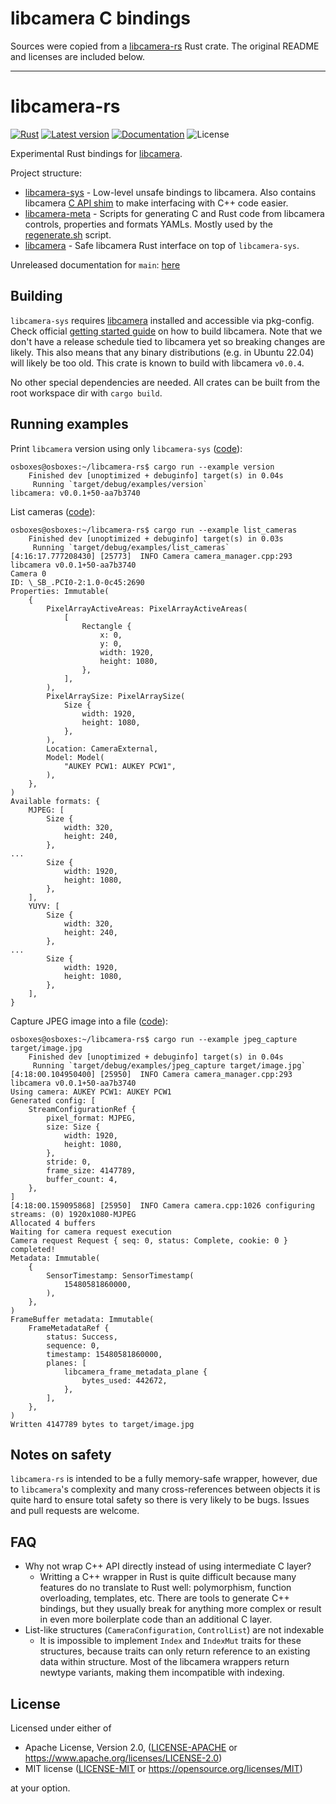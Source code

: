# libcamera C bindings

Sources were copied from a [libcamera-rs][libcamera_rs] Rust crate.
The original README and licenses are included below.

[libcamera_rs]: https://github.com/lit-robotics/libcamera-rs/tree/36c41b79e7dfb536c48c81e9d870c142a58b0f6b/libcamera-sys/c_api

---

# libcamera-rs

[![Rust](https://github.com/lit-robotics/libcamera-rs/workflows/CI/badge.svg)](https://github.com/lit-robotics/libcamera-rs/actions)
[![Latest version](https://img.shields.io/crates/v/libcamera.svg)](https://crates.io/crates/libcamera)
[![Documentation](https://docs.rs/libcamera/badge.svg)](https://docs.rs/libcamera)
![License](https://img.shields.io/crates/l/libcamera.svg)

Experimental Rust bindings for [libcamera](https://libcamera.org/).

Project structure:
  - [libcamera-sys](./libcamera-sys/) - Low-level unsafe bindings to libcamera. Also contains libcamera [C API shim](./libcamera-sys/c_api/) to make interfacing with C++ code easier.
  - [libcamera-meta](./libcamera-meta/) - Scripts for generating C and Rust code from libcamera controls, properties and formats YAMLs. Mostly used by the [regenerate.sh](./regenerate.sh) script.
  - [libcamera](./libcamera/) - Safe libcamera Rust interface on top of `libcamera-sys`.

Unreleased documentation for `main`: [here](https://lit-robotics.github.io/libcamera-rs/libcamera/index.html)

## Building

`libcamera-sys` requires [libcamera](https://libcamera.org/) installed and accessible via pkg-config. Check official [getting started guide](https://libcamera.org/getting-started.html) on how to build libcamera. Note that we don't have a release schedule tied to libcamera yet so breaking changes are likely. This also means that any binary distributions (e.g. in Ubuntu 22.04) will likely be too old. This crate is known to build with libcamera  `v0.0.4`.

No other special dependencies are needed. All crates can be built from the root workspace dir with `cargo build`.

## Running examples

Print `libcamera` version using only `libcamera-sys` ([code](./libcamera-sys/examples/version.rs)):
```console
osboxes@osboxes:~/libcamera-rs$ cargo run --example version
    Finished dev [unoptimized + debuginfo] target(s) in 0.04s
     Running `target/debug/examples/version`
libcamera: v0.0.1+50-aa7b3740
```

List cameras ([code](./libcamera/examples/list_cameras.rs)):
```console
osboxes@osboxes:~/libcamera-rs$ cargo run --example list_cameras
    Finished dev [unoptimized + debuginfo] target(s) in 0.03s
     Running `target/debug/examples/list_cameras`
[4:16:17.777208430] [25773]  INFO Camera camera_manager.cpp:293 libcamera v0.0.1+50-aa7b3740
Camera 0
ID: \_SB_.PCI0-2:1.0-0c45:2690
Properties: Immutable(
    {
        PixelArrayActiveAreas: PixelArrayActiveAreas(
            [
                Rectangle {
                    x: 0,
                    y: 0,
                    width: 1920,
                    height: 1080,
                },
            ],
        ),
        PixelArraySize: PixelArraySize(
            Size {
                width: 1920,
                height: 1080,
            },
        ),
        Location: CameraExternal,
        Model: Model(
            "AUKEY PCW1: AUKEY PCW1",
        ),
    },
)
Available formats: {
    MJPEG: [
        Size {
            width: 320,
            height: 240,
        },
...
        Size {
            width: 1920,
            height: 1080,
        },
    ],
    YUYV: [
        Size {
            width: 320,
            height: 240,
        },
...
        Size {
            width: 1920,
            height: 1080,
        },
    ],
}
```

Capture JPEG image into a file ([code](./libcamera/examples/jpeg_capture.rs)):
```console
osboxes@osboxes:~/libcamera-rs$ cargo run --example jpeg_capture target/image.jpg
    Finished dev [unoptimized + debuginfo] target(s) in 0.04s
     Running `target/debug/examples/jpeg_capture target/image.jpg`
[4:18:00.104950400] [25950]  INFO Camera camera_manager.cpp:293 libcamera v0.0.1+50-aa7b3740
Using camera: AUKEY PCW1: AUKEY PCW1
Generated config: [
    StreamConfigurationRef {
        pixel_format: MJPEG,
        size: Size {
            width: 1920,
            height: 1080,
        },
        stride: 0,
        frame_size: 4147789,
        buffer_count: 4,
    },
]
[4:18:00.159095868] [25950]  INFO Camera camera.cpp:1026 configuring streams: (0) 1920x1080-MJPEG
Allocated 4 buffers
Waiting for camera request execution
Camera request Request { seq: 0, status: Complete, cookie: 0 } completed!
Metadata: Immutable(
    {
        SensorTimestamp: SensorTimestamp(
            15480581860000,
        ),
    },
)
FrameBuffer metadata: Immutable(
    FrameMetadataRef {
        status: Success,
        sequence: 0,
        timestamp: 15480581860000,
        planes: [
            libcamera_frame_metadata_plane {
                bytes_used: 442672,
            },
        ],
    },
)
Written 4147789 bytes to target/image.jpg
```

## Notes on safety

`libcamera-rs` is intended to be a fully memory-safe wrapper, however, due to `libcamera`'s complexity and many cross-references between objects it is quite hard to ensure total safety so there is very likely to be bugs. Issues and pull requests are welcome.

## FAQ

- Why not wrap C++ API directly instead of using intermediate C layer?
  - Writting a C++ wrapper in Rust is quite difficult because many features do no translate to Rust well: polymorphism, function overloading, templates, etc. There are tools to generate C++ bindings, but they usually break for anything more complex or result in even more boilerplate code than an additional C layer.
- List-like structures (`CameraConfiguration`, `ControlList`) are not indexable
  - It is impossible to implement `Index` and `IndexMut` traits for these structures, because traits can only return reference to an existing data within structure. Most of the libcamera wrappers return newtype variants, making them incompatible with indexing.

## License

Licensed under either of

* Apache License, Version 2.0, ([LICENSE-APACHE](LICENSE-APACHE) or https://www.apache.org/licenses/LICENSE-2.0)
* MIT license ([LICENSE-MIT](LICENSE-MIT) or https://opensource.org/licenses/MIT)

at your option.
